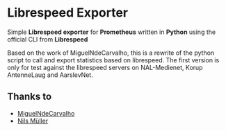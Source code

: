 # Librespeed Exporter

Simple **Librespeed exporter** for **Prometheus** written in **Python** using the
official CLI from **Librespeed**

Based on the work of MiguelNdeCarvalho, this is a rewrite of the python script to call and export statistics based on librespeed. The first version is only for test against the librespeed servers on NAL-Medienet, Korup AntenneLaug and AarslevNet.

## Thanks to

- [MiguelNdeCarvalho](https://github.com/MiguelNdeCarvalho) 
- [Nils Müller](https://github.com/tyriis)
